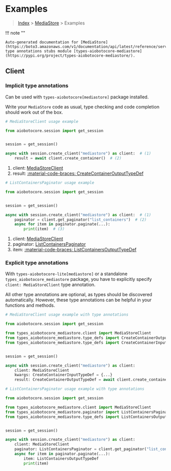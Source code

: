 # Examples

> [Index](../README.md) > [MediaStore](./README.md) > Examples

!!! note ""

    Auto-generated documentation for [MediaStore](https://boto3.amazonaws.com/v1/documentation/api/latest/reference/services/mediastore.html#mediastore)
    type annotations stubs module [types-aiobotocore-mediastore](https://pypi.org/project/types-aiobotocore-mediastore/).

## Client

### Implicit type annotations

Can be used with `types-aiobotocore[mediastore]` package installed.

Write your `MediaStore` code as usual,
type checking and code completion should work out of the box.



```python
# MediaStoreClient usage example

from aiobotocore.session import get_session


session = get_session()

async with session.create_client("mediastore") as client:  # (1)
    result = await client.create_container()  # (2)
```

1. client: [MediaStoreClient](./client.md)
2. result: [:material-code-braces: CreateContainerOutputTypeDef](./type_defs.md#createcontaineroutputtypedef) 



```python
# ListContainersPaginator usage example

from aiobotocore.session import get_session


session = get_session()

async with session.create_client("mediastore") as client:  # (1)
    paginator = client.get_paginator("list_containers")  # (2)
    async for item in paginator.paginate(...):
        print(item)  # (3)
```

1. client: [MediaStoreClient](./client.md)
2. paginator: [ListContainersPaginator](./paginators.md#listcontainerspaginator)
3. item: [:material-code-braces: ListContainersOutputTypeDef](./type_defs.md#listcontainersoutputtypedef) 




### Explicit type annotations

With `types-aiobotocore-lite[mediastore]`
or a standalone `types_aiobotocore_mediastore` package, you have to explicitly specify
`client: MediaStoreClient` type annotation.

All other type annotations are optional, as types should be discovered automatically.
However, these type annotations can be helpful in your functions and methods.


```python
# MediaStoreClient usage example with type annotations

from aiobotocore.session import get_session

from types_aiobotocore_mediastore.client import MediaStoreClient
from types_aiobotocore_mediastore.type_defs import CreateContainerOutputTypeDef
from types_aiobotocore_mediastore.type_defs import CreateContainerInputTypeDef


session = get_session()

async with session.create_client("mediastore") as client:
    client: MediaStoreClient
    kwargs: CreateContainerInputTypeDef = {...}
    result: CreateContainerOutputTypeDef = await client.create_container(**kwargs)
```



```python
# ListContainersPaginator usage example with type annotations

from aiobotocore.session import get_session

from types_aiobotocore_mediastore.client import MediaStoreClient
from types_aiobotocore_mediastore.paginator import ListContainersPaginator
from types_aiobotocore_mediastore.type_defs import ListContainersOutputTypeDef


session = get_session()

async with session.create_client("mediastore") as client:
    client: MediaStoreClient
    paginator: ListContainersPaginator = client.get_paginator("list_containers")
    async for item in paginator.paginate(...):
        item: ListContainersOutputTypeDef
        print(item)
```


